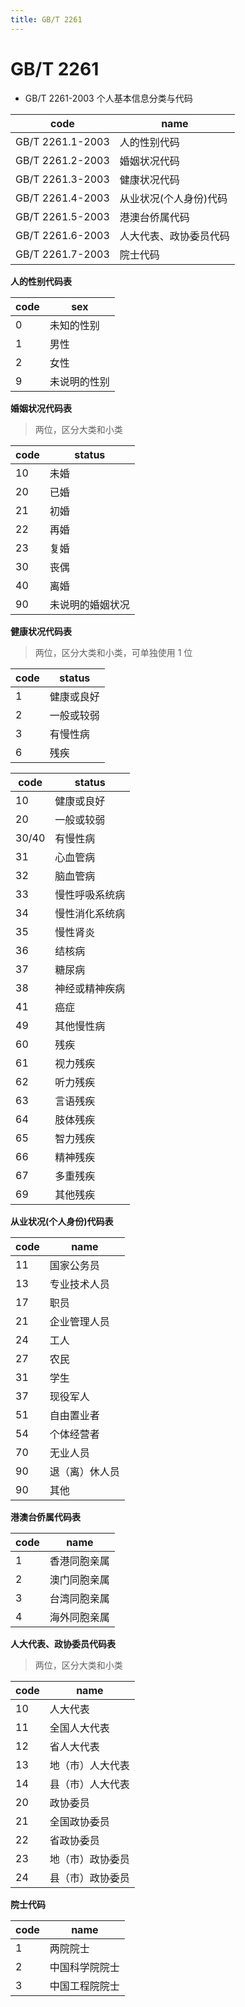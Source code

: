 ```yaml
---
title: GB/T 2261
---
```


# GB/T 2261

- GB/T 2261-2003
  个人基本信息分类与代码

| code             | name                   |
| ---------------- | ---------------------- |
| GB/T 2261.1-2003 | 人的性别代码           |
| GB/T 2261.2-2003 | 婚姻状况代码           |
| GB/T 2261.3-2003 | 健康状况代码           |
| GB/T 2261.4-2003 | 从业状况(个人身份)代码 |
| GB/T 2261.5-2003 | 港澳台侨属代码         |
| GB/T 2261.6-2003 | 人大代表、政协委员代码 |
| GB/T 2261.7-2003 | 院士代码               |

**人的性别代码表**

| code | sex          |
| ---- | ------------ |
| 0    | 未知的性别   |
| 1    | 男性         |
| 2    | 女性         |
| 9    | 未说明的性别 |

**婚姻状况代码表**

> 两位，区分大类和小类

| code | status           |
| ---- | ---------------- |
| 10   | 未婚             |
| 20   | 已婚             |
| 21   | 初婚             |
| 22   | 再婚             |
| 23   | 复婚             |
| 30   | 丧偶             |
| 40   | 离婚             |
| 90   | 未说明的婚姻状况 |

**健康状况代码表**

> 两位，区分大类和小类，可单独使用 1 位

| code | status     |
| ---- | ---------- |
| 1    | 健康或良好 |
| 2    | 一般或较弱 |
| 3    | 有慢性病   |
| 6    | 残疾       |

| code  | status         |
| ----- | -------------- |
| 10    | 健康或良好     |
| 20    | 一般或较弱     |
| 30/40 | 有慢性病       |
| 31    | 心血管病       |
| 32    | 脑血管病       |
| 33    | 慢性呼吸系统病 |
| 34    | 慢性消化系统病 |
| 35    | 慢性肾炎       |
| 36    | 结核病         |
| 37    | 糖尿病         |
| 38    | 神经或精神疾病 |
| 41    | 癌症           |
| 49    | 其他慢性病     |
| 60    | 残疾           |
| 61    | 视力残疾       |
| 62    | 听力残疾       |
| 63    | 言语残疾       |
| 64    | 肢体残疾       |
| 65    | 智力残疾       |
| 66    | 精神残疾       |
| 67    | 多重残疾       |
| 69    | 其他残疾       |

**从业状况(个人身份)代码表**

| code | name           |
| ---- | -------------- |
| 11   | 国家公务员     |
| 13   | 专业技术人员   |
| 17   | 职员           |
| 21   | 企业管理人员   |
| 24   | 工人           |
| 27   | 农民           |
| 31   | 学生           |
| 37   | 现役军人       |
| 51   | 自由置业者     |
| 54   | 个体经营者     |
| 70   | 无业人员       |
| 90   | 退（离）休人员 |
| 90   | 其他           |

**港澳台侨属代码表**

| code | name         |
| ---- | ------------ |
| 1    | 香港同胞亲属 |
| 2    | 澳门同胞亲属 |
| 3    | 台湾同胞亲属 |
| 4    | 海外同胞亲属 |

**人大代表、政协委员代码表**

> 两位，区分大类和小类

| code | name             |
| ---- | ---------------- |
| 10   | 人大代表         |
| 11   | 全国人大代表     |
| 12   | 省人大代表       |
| 13   | 地（市）人大代表 |
| 14   | 县（市）人大代表 |
| 20   | 政协委员         |
| 21   | 全国政协委员     |
| 22   | 省政协委员       |
| 23   | 地（市）政协委员 |
| 24   | 县（市）政协委员 |

**院士代码**

| code | name           |
| ---- | -------------- |
| 1    | 两院院士       |
| 2    | 中国科学院院士 |
| 3    | 中国工程院院士 |

